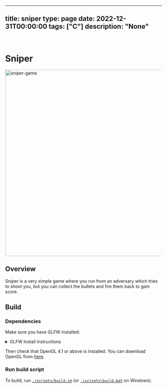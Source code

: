 
---
title: sniper
type: page
date: 2022-12-31T00:00:00
tags: ["C"]
description: "None"
---


<br>

# Sniper

<img width="600" alt="sniper-game" src="https://user-images.githubusercontent.com/35516367/210126880-09b173bf-5f1d-47e2-8f3c-40c0589f72a9.png">

## Overview

Sniper is a very simple game where you run from an adversary which tries to
shoot you, but you can collect the bullets and fire them back to gain score.

## Build

### Dependencies

Make sure you have GLFW installed:

<details>
<summary>GLFW Install Instructions</summary>

#### Arch Linux

```bash
sudo pacman -S glfw-x11
```

#### Debian/Ubuntu

```bash
sudo apt install libglfw3 libglfw3-dev
```

#### Windows

Download a pre-compiled binary from [the GLFW website](https://www.glfw.org/download.html).

#### macOS

Install from Homebrew:

```zsh
brew install glfw
```

Or download a pre-compiled binary from [the GLFW website](https://www.glfw.org/download.html).

#### From source

See the instructions on [the GLFW website](https://www.glfw.org/docs/latest/compile.html).

</details>

Then check that OpenGL 4.1 or above is installed. You can download OpenGL from [here](https://www.khronos.org/opengl/wiki/Getting_Started#Downloading_OpenGL).

### Run build script

To build, run [`./scripts/build.sh`](scripts/build.sh) (or [`.\scripts\build.bat`](scripts/build.bat) on Windows).
